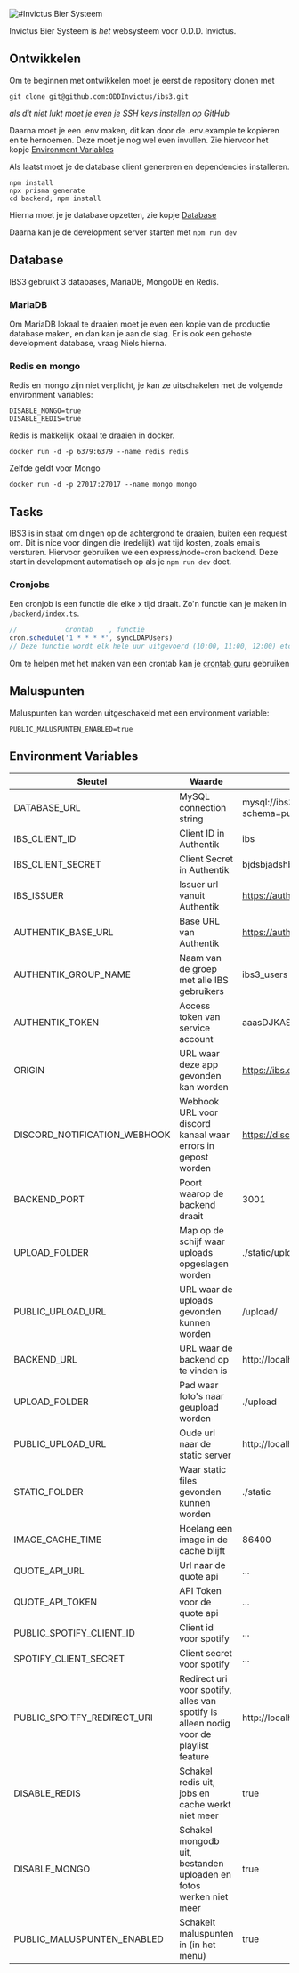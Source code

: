 ![#Invictus Bier Systeem](https://raw.githubusercontent.com/ODDInvictus/ibs3/main/static/ibs_logo_v2.png)

Invictus Bier Systeem is _het_ websysteem voor O.D.D. Invictus.

## Ontwikkelen

Om te beginnen met ontwikkelen moet je eerst de repository clonen met

```console
git clone git@github.com:ODDInvictus/ibs3.git
```

_als dit niet lukt moet je even je SSH keys instellen op GitHub_

Daarna moet je een .env maken, dit kan door de .env.example te kopieren en te hernoemen. Deze moet je nog wel even invullen. Zie hiervoor het kopje [Environment Variables](#environment-variables)

Als laatst moet je de database client genereren en dependencies installeren.

```console
npm install
npx prisma generate
cd backend; npm install
```

Hierna moet je je database opzetten, zie kopje [Database](#database)

Daarna kan je de development server starten met `npm run dev`

## Database

IBS3 gebruikt 3 databases, MariaDB, MongoDB en Redis.

### MariaDB

Om MariaDB lokaal te draaien moet je even een kopie van de productie database maken, en dan kan je aan de slag.
Er is ook een gehoste development database, vraag Niels hierna.

### Redis en mongo

Redis en mongo zijn niet verplicht, je kan ze uitschakelen met de volgende environment variables:

```
DISABLE_MONGO=true
DISABLE_REDIS=true
```

Redis is makkelijk lokaal te draaien in docker.

```console
docker run -d -p 6379:6379 --name redis redis
```

Zelfde geldt voor Mongo

```console
docker run -d -p 27017:27017 --name mongo mongo
```

## Tasks

IBS3 is in staat om dingen op de achtergrond te draaien, buiten een request om. Dit is nice voor dingen die (redelijk) wat tijd kosten, zoals emails versturen. Hiervoor gebruiken we een express/node-cron backend. Deze start in development automatisch op als je `npm run dev` doet.

### Cronjobs

Een cronjob is een functie die elke x tijd draait. Zo'n functie kan je maken in `/backend/index.ts`.

```ts
//            crontab    , functie
cron.schedule('1 * * * *', syncLDAPUsers)
// Deze functie wordt elk hele uur uitgevoerd (10:00, 11:00, 12:00) etc
```

Om te helpen met het maken van een crontab kan je [crontab guru](https://crontab.guru/) gebruiken

## Maluspunten

Maluspunten kan worden uitgeschakeld met een environment variable:

```
PUBLIC_MALUSPUNTEN_ENABLED=true
```

## Environment Variables

| Sleutel                      | Waarde                                                                                | Voorbeeld                                             |
| ---------------------------- | ------------------------------------------------------------------------------------- | ----------------------------------------------------- |
| DATABASE_URL                 | MySQL connection string                                                               | mysql://ibs3:password@mariadb:3306/ibs3?schema=public |
| IBS_CLIENT_ID                | Client ID in Authentik                                                                | ibs                                                   |
| IBS_CLIENT_SECRET            | Client Secret in Authentik                                                            | bjdsbjadshbjsbjsdbjabdhwvdksd                         |
| IBS_ISSUER                   | Issuer url vanuit Authentik                                                           | https://auth.example.com/application/o/ibs/           |
| AUTHENTIK_BASE_URL           | Base URL van Authentik                                                                | https://auth.example.com                              |
| AUTHENTIK_GROUP_NAME         | Naam van de groep met alle IBS gebruikers                                             | ibs3_users                                            |
| AUTHENTIK_TOKEN              | Access token van service account                                                      | aaasDJKASJDHSAJKHDLOIJASHDIABDSKJASJKDJKAS            |
| ORIGIN                       | URL waar deze app gevonden kan worden                                                 | https://ibs.example.com                               |
| DISCORD_NOTIFICATION_WEBHOOK | Webhook URL voor discord kanaal waar errors in gepost worden                          | https://discord.com/api/webhooks/server/key           |
| BACKEND_PORT                 | Poort waarop de backend draait                                                        | 3001                                                  |
| UPLOAD_FOLDER                | Map op de schijf waar uploads opgeslagen worden                                       | ./static/upload                                       |
| PUBLIC_UPLOAD_URL            | URL waar de uploads gevonden kunnen worden                                            | /upload/                                              |
| BACKEND_URL                  | URL waar de backend op te vinden is                                                   | http://localhost:3000                                 |
| UPLOAD_FOLDER                | Pad waar foto's naar geupload worden                                                  | ./upload                                              |
| PUBLIC_UPLOAD_URL            | Oude url naar de static server                                                        | http://localhost:8000                                 |
| STATIC_FOLDER                | Waar static files gevonden kunnen worden                                              | ./static                                              |
| IMAGE_CACHE_TIME             | Hoelang een image in de cache blijft                                                  | 86400                                                 |
| QUOTE_API_URL                | Url naar de quote api                                                                 | ...                                                   |
| QUOTE_API_TOKEN              | API Token voor de quote api                                                           | ...                                                   |
| PUBLIC_SPOTIFY_CLIENT_ID     | Client id voor spotify                                                                | ...                                                   |
| SPOTIFY_CLIENT_SECRET        | Client secret voor spotify                                                            | ...                                                   |
| PUBLIC_SPOITFY_REDIRECT_URI  | Redirect uri voor spotify, alles van spotify is alleen nodig voor de playlist feature | http://localhost:5173/playlist/callback               |
| DISABLE_REDIS                | Schakel redis uit, jobs en cache werkt niet meer                                      | true                                                  |
| DISABLE_MONGO                | Schakel mongodb uit, bestanden uploaden en fotos werken niet meer                     | true                                                  |
| PUBLIC_MALUSPUNTEN_ENABLED   | Schakelt maluspunten in (in het menu)                                                 | true                                                  |
